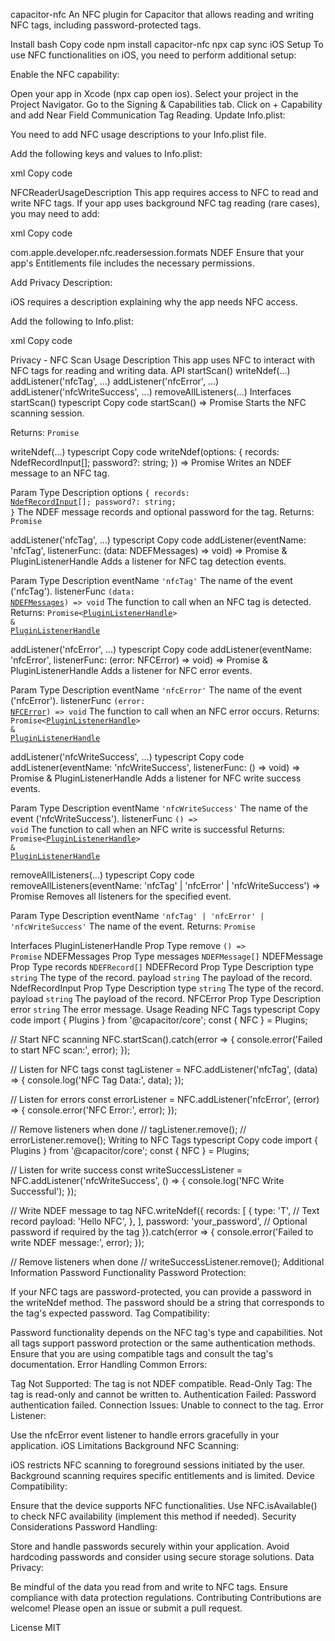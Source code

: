 capacitor-nfc
An NFC plugin for Capacitor that allows reading and writing NFC tags, including password-protected tags.

Install
bash
Copy code
npm install capacitor-nfc
npx cap sync
iOS Setup
To use NFC functionalities on iOS, you need to perform additional setup:

Enable the NFC capability:

Open your app in Xcode (npx cap open ios).
Select your project in the Project Navigator.
Go to the Signing & Capabilities tab.
Click on + Capability and add Near Field Communication Tag Reading.
Update Info.plist:

You need to add NFC usage descriptions to your Info.plist file.

Add the following keys and values to Info.plist:

xml
Copy code

<key>NFCReaderUsageDescription</key>
<string>This app requires access to NFC to read and write NFC tags.</string>
If your app uses background NFC tag reading (rare cases), you may need to add:

xml
Copy code

<key>com.apple.developer.nfc.readersession.formats</key>
<array>
  <string>NDEF</string>
</array>
Ensure that your app's Entitlements file includes the necessary permissions.

Add Privacy Description:

iOS requires a description explaining why the app needs NFC access.

Add the following to Info.plist:

xml
Copy code

<key>Privacy - NFC Scan Usage Description</key>
<string>This app uses NFC to interact with NFC tags for reading and writing data.</string>
API
<docgen-index>
startScan()
writeNdef(...)
addListener('nfcTag', ...)
addListener('nfcError', ...)
addListener('nfcWriteSuccess', ...)
removeAllListeners(...)
Interfaces
</docgen-index> <docgen-api> <!--Update the source file JSDoc comments and rerun docgen to update the docs below-->
startScan()
typescript
Copy code
startScan() => Promise<void>
Starts the NFC scanning session.

Returns: <code>Promise<void></code>

writeNdef(...)
typescript
Copy code
writeNdef(options: { records: NdefRecordInput[]; password?: string; }) => Promise<void>
Writes an NDEF message to an NFC tag.

Param Type Description
options <code>{ records: <a href="#ndefrecordinput">NdefRecordInput</a>[]; password?: string; }</code> The NDEF message records and optional password for the tag.
Returns: <code>Promise<void></code>

addListener('nfcTag', ...)
typescript
Copy code
addListener(eventName: 'nfcTag', listenerFunc: (data: NDEFMessages) => void) => Promise<PluginListenerHandle> & PluginListenerHandle
Adds a listener for NFC tag detection events.

Param Type Description
eventName <code>'nfcTag'</code> The name of the event ('nfcTag').
listenerFunc <code>(data: <a href="#ndefmessages">NDEFMessages</a>) => void</code> The function to call when an NFC tag is detected.
Returns: <code>Promise<<a href="#pluginlistenerhandle">PluginListenerHandle</a>> & <a href="#pluginlistenerhandle">PluginListenerHandle</a></code>

addListener('nfcError', ...)
typescript
Copy code
addListener(eventName: 'nfcError', listenerFunc: (error: NFCError) => void) => Promise<PluginListenerHandle> & PluginListenerHandle
Adds a listener for NFC error events.

Param Type Description
eventName <code>'nfcError'</code> The name of the event ('nfcError').
listenerFunc <code>(error: <a href="#nfcerror">NFCError</a>) => void</code> The function to call when an NFC error occurs.
Returns: <code>Promise<<a href="#pluginlistenerhandle">PluginListenerHandle</a>> & <a href="#pluginlistenerhandle">PluginListenerHandle</a></code>

addListener('nfcWriteSuccess', ...)
typescript
Copy code
addListener(eventName: 'nfcWriteSuccess', listenerFunc: () => void) => Promise<PluginListenerHandle> & PluginListenerHandle
Adds a listener for NFC write success events.

Param Type Description
eventName <code>'nfcWriteSuccess'</code> The name of the event ('nfcWriteSuccess').
listenerFunc <code>() => void</code> The function to call when an NFC write is successful
Returns: <code>Promise<<a href="#pluginlistenerhandle">PluginListenerHandle</a>> & <a href="#pluginlistenerhandle">PluginListenerHandle</a></code>

removeAllListeners(...)
typescript
Copy code
removeAllListeners(eventName: 'nfcTag' | 'nfcError' | 'nfcWriteSuccess') => Promise<void>
Removes all listeners for the specified event.

Param Type Description
eventName <code>'nfcTag' | 'nfcError' | 'nfcWriteSuccess'</code> The name of the event.
Returns: <code>Promise<void></code>

Interfaces
PluginListenerHandle
Prop Type
remove <code>() => Promise<void></code>
NDEFMessages
Prop Type
messages <code>NDEFMessage[]</code>
NDEFMessage
Prop Type
records <code>NDEFRecord[]</code>
NDEFRecord
Prop Type Description
type <code>string</code> The type of the record.
payload <code>string</code> The payload of the record.
NdefRecordInput
Prop Type Description
type <code>string</code> The type of the record.
payload <code>string</code> The payload of the record.
NFCError
Prop Type Description
error <code>string</code> The error message.
</docgen-api>
Usage
Reading NFC Tags
typescript
Copy code
import { Plugins } from '@capacitor/core';
const { NFC } = Plugins;

// Start NFC scanning
NFC.startScan().catch(error => {
console.error('Failed to start NFC scan:', error);
});

// Listen for NFC tags
const tagListener = NFC.addListener('nfcTag', (data) => {
console.log('NFC Tag Data:', data);
});

// Listen for errors
const errorListener = NFC.addListener('nfcError', (error) => {
console.error('NFC Error:', error);
});

// Remove listeners when done
// tagListener.remove();
// errorListener.remove();
Writing to NFC Tags
typescript
Copy code
import { Plugins } from '@capacitor/core';
const { NFC } = Plugins;

// Listen for write success
const writeSuccessListener = NFC.addListener('nfcWriteSuccess', () => {
console.log('NFC Write Successful');
});

// Write NDEF message to tag
NFC.writeNdef({
records: [
{
type: 'T', // Text record
payload: 'Hello NFC',
},
],
password: 'your_password', // Optional password if required by the tag
}).catch(error => {
console.error('Failed to write NDEF message:', error);
});

// Remove listeners when done
// writeSuccessListener.remove();
Additional Information
Password Functionality
Password Protection:

If your NFC tags are password-protected, you can provide a password in the writeNdef method.
The password should be a string that corresponds to the tag's expected password.
Tag Compatibility:

Password functionality depends on the NFC tag's type and capabilities.
Not all tags support password protection or the same authentication methods.
Ensure that you are using compatible tags and consult the tag's documentation.
Error Handling
Common Errors:

Tag Not Supported: The tag is not NDEF compatible.
Read-Only Tag: The tag is read-only and cannot be written to.
Authentication Failed: Password authentication failed.
Connection Issues: Unable to connect to the tag.
Error Listener:

Use the nfcError event listener to handle errors gracefully in your application.
iOS Limitations
Background NFC Scanning:

iOS restricts NFC scanning to foreground sessions initiated by the user.
Background scanning requires specific entitlements and is limited.
Device Compatibility:

Ensure that the device supports NFC functionalities.
Use NFC.isAvailable() to check NFC availability (implement this method if needed).
Security Considerations
Password Handling:

Store and handle passwords securely within your application.
Avoid hardcoding passwords and consider using secure storage solutions.
Data Privacy:

Be mindful of the data you read from and write to NFC tags.
Ensure compliance with data protection regulations.
Contributing
Contributions are welcome! Please open an issue or submit a pull request.

License
MIT
